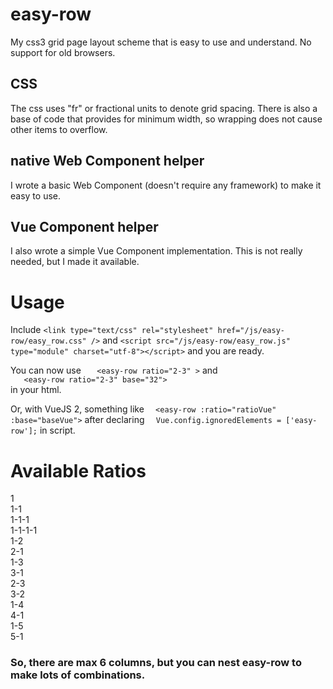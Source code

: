# easy-row
My css3 grid page layout scheme that is easy to use and understand.  No support for old browsers.

## CSS
The css uses "fr" or fractional units to denote grid spacing.   There is also a base of code that provides for minimum width, so wrapping does not cause other items to overflow.

## native Web Component helper
I wrote a basic Web Component (doesn't require any framework) to make it easy to use.

## Vue Component helper
I also wrote a simple Vue Component implementation.  This is not really needed, but I made it available.


# Usage
Include 
`<link type="text/css" rel="stylesheet" href="/js/easy-row/easy_row.css" />`
and
`<script src="/js/easy-row/easy_row.js" type="module" charset="utf-8"></script>`
and you are ready.

You can now use
`   <easy-row ratio="2-3" >` 
and  
`   <easy-row ratio="2-3" base="32">`  
in your html.

Or, with VueJS 2, something like
`  <easy-row :ratio="ratioVue" :base="baseVue">`
after declaring 
`  Vue.config.ignoredElements = ['easy-row'];`
in script.

# Available Ratios
1  
1-1  
1-1-1  
1-1-1-1  
1-2  
2-1  
1-3  
3-1  
2-3  
3-2  
1-4  
4-1  
1-5  
5-1  
### So, there are max 6 columns, but you can nest easy-row to make lots of combinations.

